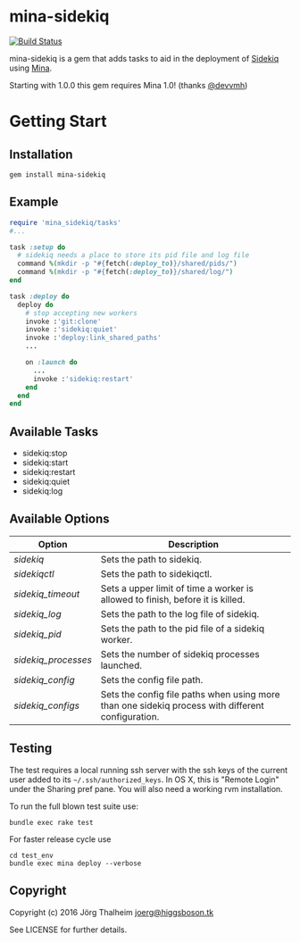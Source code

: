mina-sidekiq
============

[![Build Status](https://travis-ci.org/Mic92/mina-sidekiq.png?branch=master)](https://travis-ci.org/Mic92/mina-sidekiq)

mina-sidekiq is a gem that adds tasks to aid in the deployment of [Sidekiq](http://mperham.github.com/sidekiq/)
using [Mina](http://nadarei.co/mina).

Starting with 1.0.0 this gem requires Mina 1.0! (thanks [@devvmh](https://github.com/devvmh))

# Getting Start

## Installation

```console
gem install mina-sidekiq
```

## Example

```ruby
require 'mina_sidekiq/tasks'
#...

task :setup do
  # sidekiq needs a place to store its pid file and log file
  command %(mkdir -p "#{fetch(:deploy_to)}/shared/pids/")
  command %(mkdir -p "#{fetch(:deploy_to)}/shared/log/")
end

task :deploy do
  deploy do
    # stop accepting new workers
    invoke :'git:clone'
    invoke :'sidekiq:quiet'
    invoke :'deploy:link_shared_paths'
    ...

    on :launch do
      ...
      invoke :'sidekiq:restart'
    end
  end
end
```


## Available Tasks

* sidekiq:stop
* sidekiq:start
* sidekiq:restart
* sidekiq:quiet
* sidekiq:log

## Available Options

| Option              | Description                                                                                       |
| ------------------- | ------------------------------------------------------------------------------------------------- |
| *sidekiq*           | Sets the path to sidekiq.                                                                         |
| *sidekiqctl*        | Sets the path to sidekiqctl.                                                                      |
| *sidekiq\_timeout*  | Sets a upper limit of time a worker is allowed to finish, before it is killed.                    |
| *sidekiq\_log*      | Sets the path to the log file of sidekiq.                                                         |
| *sidekiq\_pid*      | Sets the path to the pid file of a sidekiq worker.                                                |
| *sidekiq_processes* | Sets the number of sidekiq processes launched.                                                    |
| *sidekiq_config*    | Sets the config file path.                                                                        |
| *sidekiq_configs*   | Sets the config file paths when using more than one sidekiq process with different configuration. |

## Testing

The test requires a local running ssh server with the ssh keys of the current
user added to its `~/.ssh/authorized_keys`. In OS X, this is "Remote Login"
under the Sharing pref pane. You will also need a working rvm installation.

To run the full blown test suite use:

```console
bundle exec rake test
```

For faster release cycle use

```console
cd test_env
bundle exec mina deploy --verbose
```

## Copyright

Copyright (c) 2016 Jörg Thalheim <joerg@higgsboson.tk>

See LICENSE for further details.
